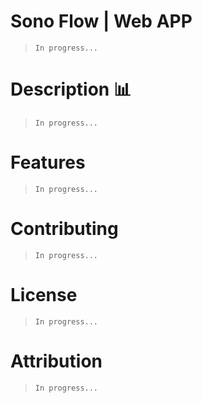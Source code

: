# Sono Flow | Web APP
> `In progress...`

# Description 📊
> `In progress...`

# Features
> `In progress...`

# Contributing
> `In progress...`

# License
> `In progress...`

# Attribution
> `In progress...`